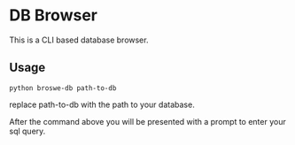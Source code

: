 # DB Browser

This is a CLI based database browser.

## Usage

	python broswe-db path-to-db

replace path-to-db with the path to your database.

After the command above you will be presented with a prompt to enter your sql query.

